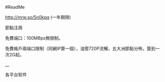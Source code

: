 #ReadMe

http://mrw.so/5n0kpq  (一年期限)

節點注冊

免費端口：100MBps無限制。

免費帳戶兩端口限制（同網IP算一個），油管720P流暢，五大洲節點分佈，簽到一次2G起。

__

各平台软件

